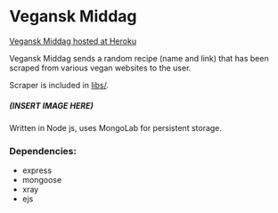 # Vegansk Middag

[Vegansk Middag hosted at Heroku](https://veganskmiddag.herokuapp.com)

Vegansk Middag sends a random recipe (name and link) that has been scraped
from various vegan websites to the user.

Scraper is included in [libs/](./libs/).

##### (INSERT IMAGE HERE)

Written in Node js, uses MongoLab for persistent storage.

### Dependencies:
- express
- mongoose
- xray
- ejs

